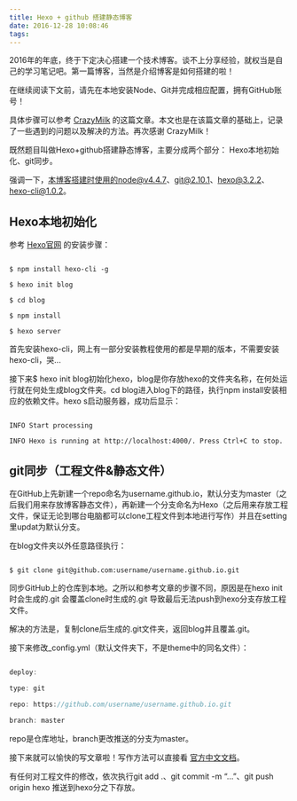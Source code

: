 ```yaml
---
title: Hexo + github 搭建静态博客
date: 2016-12-28 10:08:46
tags:
---
```

2016年的年底，终于下定决心搭建一个技术博客。谈不上分享经验，就权当是自己的学习笔记吧。第一篇博客，当然是介绍博客是如何搭建的啦！

在继续阅读下文前，请先在本地安装Node、Git并完成相应配置，拥有GitHub账号！

具体步骤可以参考 [CrazyMilk](http://t.cn/R49kCIS) 的这篇文章。本文也是在该篇文章的基础上，记录了一些遇到的问题以及解决的方法。再次感谢 CrazyMilk！

既然题目叫做Hexo+github搭建静态博客，主要分成两个部分： Hexo本地初始化、git同步。

强调一下，本博客搭建时使用的node@v4.4.7、git@2.10.1、hexo@3.2.2、hexo-cli@1.0.2。

## Hexo本地初始化

参考 [Hexo官网](https://hexo.io/zh-cn/) 的安装步骤：

```

$ npm install hexo-cli -g

$ hexo init blog

$ cd blog

$ npm install

$ hexo server

```

首先安装hexo-cli，网上有一部分安装教程使用的都是早期的版本，不需要安装hexo-cli，哭...

接下来$ hexo init blog初始化hexo，blog是你存放hexo的文件夹名称，在何处运行就在何处生成blog文件夹。cd blog进入blog下的路径，执行npm install安装相应的依赖文件。hexo s启动服务器，成功后显示：

```

INFO Start processing

INFO Hexo is running at http://localhost:4000/. Press Ctrl+C to stop.

```

## git同步（工程文件&静态文件）

在GitHub上先新建一个repo命名为username.github.io，默认分支为master（之后我们用来存放博客静态文件），再新建一个分支命名为Hexo（之后用来存放工程文件，保证无论到哪台电脑都可以clone工程文件到本地进行写作）并且在setting里updat为默认分支。

在blog文件夹以外任意路径执行：

```

$ git clone git@github.com:username/username.github.io.git

```

同步GitHub上的仓库到本地。之所以和参考文章的步骤不同，原因是在hexo init时会生成的.git 会覆盖clone时生成的.git 导致最后无法push到hexo分支存放工程文件。

解决的方法是，复制clone后生成的.git文件夹，返回blog并且覆盖.git。

接下来修改_config.yml（默认文件夹下，不是theme中的同名文件）：

```javascript

deploy:

type: git

repo: https://github.com/username/username.github.io.git

branch: master

```

repo是仓库地址，branch更改推送的分支为master。

接下来就可以愉快的写文章啦！写作方法可以直接看 [官方中文文档](https://hexo.io/zh-cn/docs/writing.html)。

有任何对工程文件的修改，依次执行git add .、git commit -m “…”、git push origin hexo 推送到hexo分之下存放。